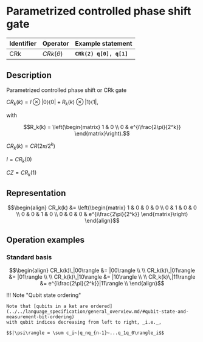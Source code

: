 # Parametrized controlled phase shift gate

| Identifier | Operator      | Example statement       |
|------------|---------------|-------------------------|
| CRk        | $CRk(\theta)$ | **`CRk(2) q[0], q[1]`** |

## Description

Parametrized controlled phase shift or CRk gate

$CR_k(k) = I \otimes |0\rangle\langle 0| + R_k(k) \otimes |1\rangle\langle 1|,$

with

$$R_k(k) = \left(\begin{matrix}
1 & 0  \\
0 & e^{i\frac{2\pi}{2^k}}  
\end{matrix}\right).$$

$CR_k(k) = CR(2\pi/2^k)$

$I = CR_k(0)$

$CZ = CR_k(1)$

## Representation

$$\begin{align}
CR_k(k) &= \left(\begin{matrix}
1 & 0 & 0 &  0 \\
0 & 1 & 0 &  0 \\
0 & 0 & 1 &  0 \\
0 & 0 & 0 & e^{i\frac{2\pi}{2^k}} 
\end{matrix}\right)
\end{align}$$

## Operation examples

### Standard basis

$$\begin{align}
CR_k(k)\,|00\rangle &= |00\rangle \\
\\
CR_k(k)\,|01\rangle &= |01\rangle \\
\\
CR_k(k)\,|10\rangle &= |10\rangle \\
\\
CR_k(k)\,|11\rangle &= e^{i\frac{2\pi}{2^k}}|11\rangle \\
\end{align}$$

!!! Note "Qubit state ordering"

    Note that [qubits in a ket are ordered](../../language_specification/general_overview.md/#qubit-state-and-measurement-bit-ordering)
    with qubit indices decreasing from left to right, _i.e._,

    $$|\psi\rangle = \sum c_i~|q_nq_{n-1}~...q_1q_0\rangle_i$$
